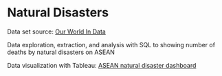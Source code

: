 # Natural Disasters
Data set source: [Our World In Data](https://ourworldindata.org/)

Data exploration, extraction, and analysis with SQL to showing number of deaths by natural disasters on ASEAN

Data visualization with Tableau: [ASEAN natural disaster dashboard](https://public.tableau.com/app/profile/nazarudin.ahmad/viz/ASEANnaturaldisasterdashboard/Dashboard1)
